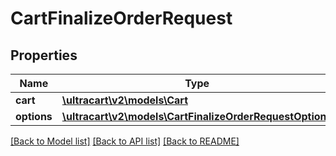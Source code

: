 # CartFinalizeOrderRequest

## Properties
Name | Type | Description | Notes
------------ | ------------- | ------------- | -------------
**cart** | [**\ultracart\v2\models\Cart**](Cart.md) |  | [optional] 
**options** | [**\ultracart\v2\models\CartFinalizeOrderRequestOptions**](CartFinalizeOrderRequestOptions.md) |  | [optional] 

[[Back to Model list]](../README.md#documentation-for-models) [[Back to API list]](../README.md#documentation-for-api-endpoints) [[Back to README]](../README.md)


